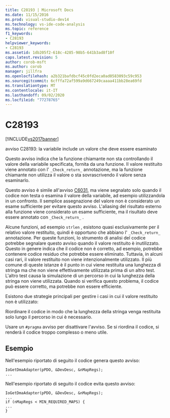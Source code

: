 ```yaml
---
title: C28193 | Microsoft Docs
ms.date: 11/15/2016
ms.prod: visual-studio-dev14
ms.technology: vs-ide-code-analysis
ms.topic: reference
f1_keywords:
- C28193
helpviewer_keywords:
- C28193
ms.assetid: 1db205f2-618c-4285-98b5-641b3ad8f10f
caps.latest.revision: 5
author: corob-msft
ms.author: corob
manager: jillfra
ms.openlocfilehash: a2b321bafdbcf45c0fd2eca0ad0583093c59c953
ms.sourcegitcommit: 6cfffa72af599a9d667249caaaa411bb28ea69fd
ms.translationtype: MT
ms.contentlocale: it-IT
ms.lasthandoff: 09/02/2020
ms.locfileid: "77278765"
---
```

# <a name="c28193"></a>C28193
[!INCLUDE[vs2017banner](../includes/vs2017banner.md)]

avviso C28193: la variabile include un valore che deve essere esaminato  
  
 Questo avviso indica che la funzione chiamante non sta controllando il valore della variabile specificata, fornita da una funzione. Il valore restituito viene annotato con l' `_Check_return_` annotazione, ma la funzione chiamante non utilizza il valore o sta sovrascrivendo il valore senza esaminarlo.  
  
 Questo avviso è simile all'avviso [C6031](../code-quality/c6031.md), ma viene segnalato solo quando il codice non testa o esamina il valore della variabile, ad esempio utilizzandola in un confronto. Il semplice assegnazione del valore non è considerato un esame sufficiente per evitare questo avviso. L'aliasing del risultato esterno alla funzione viene considerato un esame sufficiente, ma il risultato deve essere annotato con `_Check_return_` .  
  
 Alcune funzioni, ad esempio `strlen` , esistono quasi esclusivamente per il relativo valore restituito, quindi è opportuno che abbiano l' `_Check_return_` annotazione. Per queste funzioni, lo strumento di analisi del codice potrebbe segnalare questo avviso quando il valore restituito è inutilizzato. Questo in genere indica che il codice non è corretto, ad esempio, potrebbe contenere codice residuo che potrebbe essere eliminato. Tuttavia, in alcuni casi rari, il valore restituito non viene intenzionalmente utilizzato. Il più comune di queste istanze è il punto in cui viene restituita una lunghezza di stringa ma che non viene effettivamente utilizzata prima di un altro test. L'altro test causa la simulazione di un percorso in cui la lunghezza della stringa non viene utilizzata. Quando si verifica questo problema, il codice può essere corretto, ma potrebbe non essere efficiente.  
  
 Esistono due strategie principali per gestire i casi in cui il valore restituito non è utilizzato:  
  
 Riordinare il codice in modo che la lunghezza della stringa venga restituita solo lungo il percorso in cui è necessario.  
  
 Usare un `#pragma` avviso per disattivare l'avviso. Se si riordina il codice, si renderà il codice troppo complesso o meno utile.  
  
## <a name="example"></a>Esempio  
 Nell'esempio riportato di seguito il codice genera questo avviso:  
  
```  
IoGetDmaAdapter(pPDO, &DevDesc, &nMapRegs);  
...  
```  
  
 Nell'esempio riportato di seguito il codice evita questo avviso:  
  
```  
IoGetDmaAdapter(pPDO, &DevDesc, &nMapRegs);  
...  
if (nMapRegs < MIN_REQUIRED_MAPS) {  
...  
}  
```
